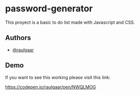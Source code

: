 # password-generator
This proyect is a basic to do list made with Javascript and CSS.



## Authors

- [@raulgaar](https://www.github.com/raulgaar)


## Demo

If you want to see this working please visit this link:

https://codepen.io/raulgaar/pen/NWQLMOG

